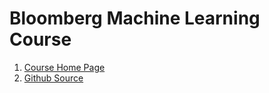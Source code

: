 # Bloomberg Machine Learning Course

1. [Course Home Page](https://bloomberg.github.io/foml/#home)
2. [Github Source](https://github.com/chaaland/bloomberg-ml-course)